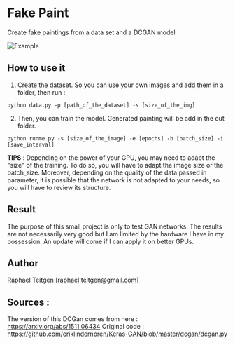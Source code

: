 # Fake Paint

Create fake paintings from a data set and a DCGAN model

![Example](output.JPG)

## How to use it

1. Create the dataset. So you can use your own images and add them in a folder, then run :
```
python data.py -p [path_of_the_dataset] -s [size_of_the_img]
```
2. Then, you can train the model. Generated painting will be add in the out folder.
```
python runme.py -s [size_of_the_image] -e [epochs] -b [batch_size] -i [save_interval]
```
__TIPS__ : Depending on the power of your GPU, you may need to adapt the "size" of the training. To do so, you will have to adapt the image size or the batch_size. Moreover, depending on the quality of the data passed in parameter, it is possible that the network is not adapted to your needs, so you will have to review its structure.

## Result

The purpose of this small project is only to test GAN networks. The results are not necessarily very good but I am limited by the hardware I have in my possession.
An update will come if I can apply it on better GPUs.

## Author

Raphael Teitgen [raphael.teitgen@gmail.com]

## Sources : 

The version of this DCGan comes from here : https://arxiv.org/abs/1511.06434
Original code : https://github.com/eriklindernoren/Keras-GAN/blob/master/dcgan/dcgan.py